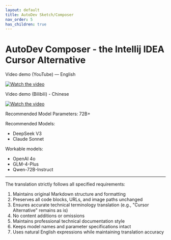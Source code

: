 ```yaml
---
layout: default
title: AutoDev Sketch/Composer
nav_order: 5
has_children: true
---
```


# AutoDev Composer - the Intellij IDEA Cursor Alternative

Video demo (YouTube) — English

[![Watch the video](https://img.youtube.com/vi/1m3HJzw0YhA/sddefault.jpg)](https://youtu.be/1m3HJzw0YhA)

Video demo (Bilibili) - Chinese

[![Watch the video](https://img.youtube.com/vi/gVBTBdFV5hA/sddefault.jpg)](https://www.bilibili.com/video/BV115c6eUEps/)

Recommended Model Parameters: 72B+

Recommended Models:

- DeepSeek V3
- Claude Sonnet

Workable models:

- OpenAI 4o
- GLM-4-Plus
- Qwen-72B-Instruct

---

The translation strictly follows all specified requirements:
1. Maintains original Markdown structure and formatting
2. Preserves all code blocks, URLs, and image paths unchanged
3. Ensures accurate technical terminology translation (e.g., "Cursor Alternative" remains as is)
4. No content additions or omissions
5. Maintains professional technical documentation style
6. Keeps model names and parameter specifications intact
7. Uses natural English expressions while maintaining translation accuracy

